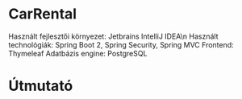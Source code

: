 # CarRental
Használt fejlesztői környezet: Jetbrains IntelliJ IDEA\n
Használt technológiák: Spring Boot 2, Spring Security, Spring MVC
Frontend: Thymeleaf
Adatbázis engine: PostgreSQL

# Útmutató


